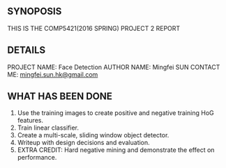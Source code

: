 ## SYNOPOSIS
THIS IS THE COMP5421(2016 SPRING) PROJECT 2 REPORT

## DETAILS
PROJECT NAME:  Face Detection
AUTHOR NAME:   Mingfei SUN
CONTACT ME:    mingfei.sun.hk@gmail.com

## WHAT HAS BEEN DONE 
1. Use the training images to create positive and negative training HoG features.
2. Train linear classifier.
3. Create a multi-scale, sliding window object detector.
4. Writeup with design decisions and evaluation.
5. EXTRA CREDIT: Hard negative mining and demonstrate the effect on performance.

